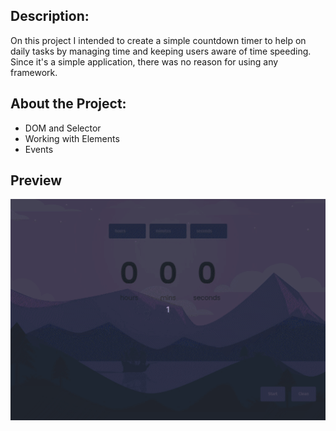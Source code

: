 ## Description:
On this project I intended to create a simple countdown timer to help on daily tasks by managing time and keeping users aware of time speeding.
Since it's a simple application, there was no reason for using any framework.

## About the Project:
- DOM and Selector
- Working with Elements
- Events

## Preview
![image](preview.gif)
